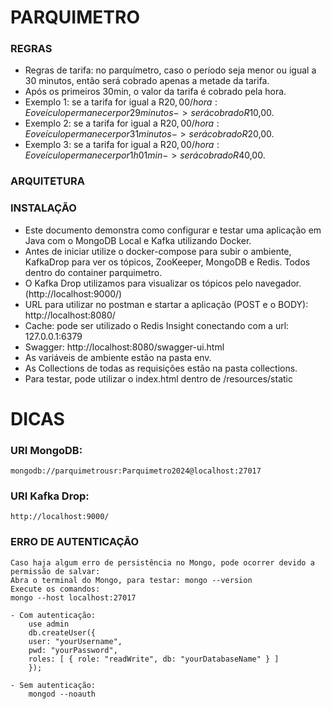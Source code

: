 # PARQUIMETRO

### REGRAS
- Regras de tarifa: no parquímetro, caso o período seja menor ou igual a 30 minutos, então será cobrado apenas a metade da tarifa.
- Após os primeiros 30min, o valor da tarifa é cobrado pela hora.
- Exemplo 1: se a tarifa for igual a R$20,00/hora : E o veículo permanecer por 29 minutos -> será cobrado R$10,00.
- Exemplo 2: se a tarifa for igual a R$20,00/hora : E o veículo permanecer por 31 minutos -> será cobrado R$20,00.
- Exemplo 3: se a tarifa for igual a R$20,00/hora : E o veículo permanecer por 1h01min -> será cobrado R$40,00.

### ARQUITETURA


### INSTALAÇÃO
- Este documento demonstra como configurar e testar uma aplicação em Java com o MongoDB Local e Kafka utilizando Docker.
- Antes de iniciar utilize o docker-compose para subir o ambiente, KafkaDrop para ver os tópicos, ZooKeeper, MongoDB e Redis. Todos dentro do container parquimetro.
- O Kafka Drop utilizamos para visualizar os tópicos pelo navegador. (http://localhost:9000/)
- URL para utilizar no postman e startar a aplicação (POST e o BODY): http://localhost:8080/
- Cache: pode ser utilizado o Redis Insight conectando com a url: 127.0.0.1:6379
- Swagger: http://localhost:8080/swagger-ui.html
- As variáveis de ambiente estão na pasta env.
- As Collections de todas as requisições estão na pasta collections.
- Para testar, pode utilizar o index.html dentro de /resources/static

# DICAS

### URI MongoDB: <br>
    mongodb://parquimetrousr:Parquimetro2024@localhost:27017

### URI Kafka Drop: <br>
    http://localhost:9000/

### ERRO DE AUTENTICAÇÃO
    Caso haja algum erro de persistência no Mongo, pode ocorrer devido a permissão de salvar:
    Abra o terminal do Mongo, para testar: mongo --version
    Execute os comandos:
    mongo --host localhost:27017
    
    - Com autenticação:
        use admin
        db.createUser({
        user: "yourUsername",
        pwd: "yourPassword",
        roles: [ { role: "readWrite", db: "yourDatabaseName" } ]
        });

    - Sem autenticação:
        mongod --noauth


